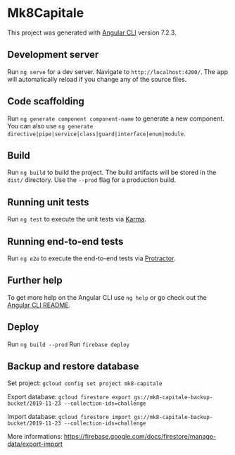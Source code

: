 # Mk8Capitale

This project was generated with [Angular CLI](https://github.com/angular/angular-cli) version 7.2.3.

## Development server

Run `ng serve` for a dev server. Navigate to `http://localhost:4200/`. The app will automatically reload if you change any of the source files.

## Code scaffolding

Run `ng generate component component-name` to generate a new component. You can also use `ng generate directive|pipe|service|class|guard|interface|enum|module`.

## Build

Run `ng build` to build the project. The build artifacts will be stored in the `dist/` directory. Use the `--prod` flag for a production build.

## Running unit tests

Run `ng test` to execute the unit tests via [Karma](https://karma-runner.github.io).

## Running end-to-end tests

Run `ng e2e` to execute the end-to-end tests via [Protractor](http://www.protractortest.org/).

## Further help

To get more help on the Angular CLI use `ng help` or go check out the [Angular CLI README](https://github.com/angular/angular-cli/blob/master/README.md).

## Deploy
Run `ng build --prod`
Run `firebase deploy`

## Backup and restore database
Set project: `gcloud config set project mk8-capitale`

Export database: `gcloud firestore export gs://mk8-capitale-backup-bucket/2019-11-23 --collection-ids=challenge`

Import database: `gcloud firestore import gs://mk8-capitale-backup-bucket/2019-11-23 --collection-ids=challenge`

More informations: https://firebase.google.com/docs/firestore/manage-data/export-import
